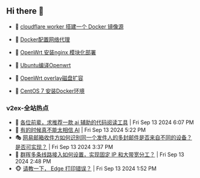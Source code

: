 ## Hi there 👋

<!--
**dkyg666/dkyg666** is a ✨ _special_ ✨ repository because its `README.md` (this file) appears on your GitHub profile.

Here are some ideas to get you started:

- 🔭 I’m currently working on ...
- 🌱 I’m currently learning ...
- 👯 I’m looking to collaborate on ...
- 🤔 I’m looking for help with ...
- 💬 Ask me about ...
- 📫 How to reach me: ...
- 😄 Pronouns: ...
- ⚡ Fun fact: ...
-->

<!-- BLOG-POST-LIST:START -->
- 🦩 [cloudflare worker 搭建一个 Docker 镜像源](http://blog.1996099.xyz/archives/cloudflare-worker-da-jian-yi-ge-docker-jing-xiang-zhan) 

- 🚦 [Docker配置网络代理](http://blog.1996099.xyz/archives/dockerpei-zhi-wang-luo-dai-li) 

- 🫶 [OpenWrt 安装nginx 模块化部署](http://blog.1996099.xyz/archives/openwrt-an-zhuang-nginx-mo-kuai-hua-bu-shu) 

- 🦄 [Ubuntu编译Openwrt](http://blog.1996099.xyz/archives/ubuntuzi-bian-yi-openwrt) 

- 🐻 [OpenWrt overlay磁盘扩容](http://blog.1996099.xyz/archives/openwrt-overlay) 

- 🤖 [CentOS 7 安装Docker环境](http://blog.1996099.xyz/archives/centos-docker) 
<!-- BLOG-POST-LIST:END -->

### v2ex-全站热点
<!-- v2ex:START -->
- 🥸 [各位前辈，求推荐一款 ai 辅助的代码阅读工具](https://www.v2ex.com/t/1072804#reply0) | Fri Sep 13 2024 6:07 PM
- 🤗 [有的时候真不能太相信 AI](https://www.v2ex.com/t/1072802#reply2) | Fri Sep 13 2024 5:22 PM
- 🎭 [网易邮箱收件方如何识别同一个发件人的多封邮件是否来自不同的设备？是否可实现？](https://www.v2ex.com/t/1072791#reply2) | Fri Sep 13 2024 3:37 PM
- 🥷 [群晖多条线路接入如何设置，实现固定 IP 和大带宽分工？](https://www.v2ex.com/t/1072784#reply2) | Fri Sep 13 2024 2:48 PM
- 🐵 [请教一下， Edge 打印错误？](https://www.v2ex.com/t/1072780#reply0) | Fri Sep 13 2024 1:52 PM<!-- v2ex:END -->

